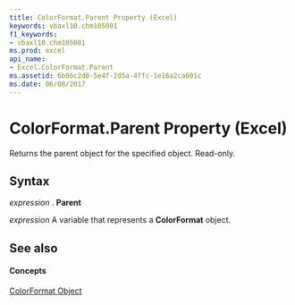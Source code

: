 ```yaml
---
title: ColorFormat.Parent Property (Excel)
keywords: vbaxl10.chm105001
f1_keywords:
- vbaxl10.chm105001
ms.prod: excel
api_name:
- Excel.ColorFormat.Parent
ms.assetid: 6b06c2d0-5e4f-2d5a-4ffc-1e16a2ca601c
ms.date: 06/08/2017
---
```



# ColorFormat.Parent Property (Excel)

Returns the parent object for the specified object. Read-only.


## Syntax

 _expression_ . **Parent**

 _expression_ A variable that represents a **ColorFormat** object.


## See also


#### Concepts


[ColorFormat Object](Excel.ColorFormat.md)

